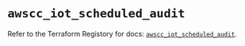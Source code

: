 # `awscc_iot_scheduled_audit`

Refer to the Terraform Registory for docs: [`awscc_iot_scheduled_audit`](https://registry.terraform.io/providers/hashicorp/awscc/0.70.0/docs/resources/iot_scheduled_audit).
